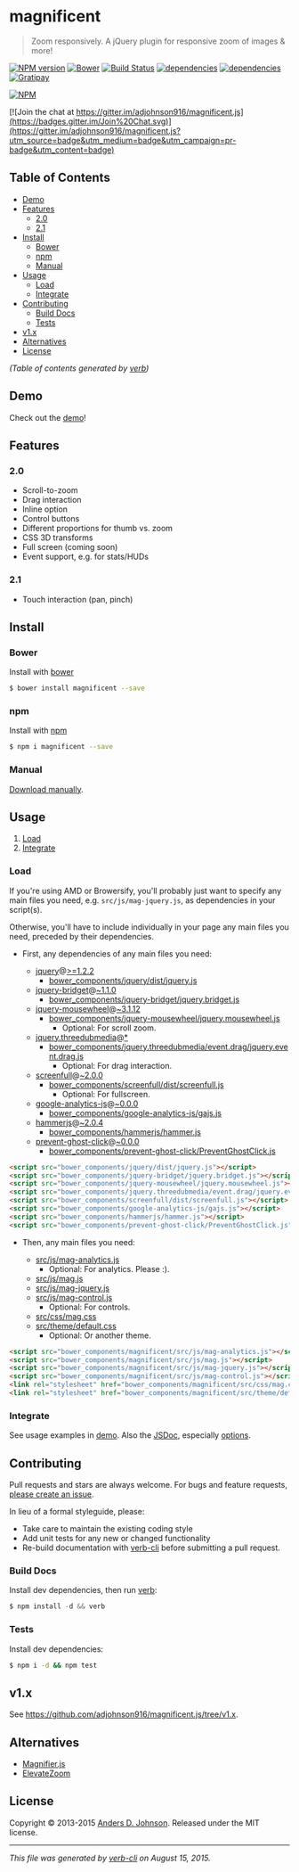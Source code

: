 # magnificent

> Zoom responsively. A jQuery plugin for responsive zoom of images & more!

[![NPM version](https://badge.fury.io/js/magnificent.svg)](http://badge.fury.io/js/magnificent)
[![Bower](https://img.shields.io/bower/v/magnificent.svg)](https://github.com/adjohnson916/magnificent.js)
 [![Build Status](https://travis-ci.org/adjohnson916/magnificent.js.svg)](https://travis-ci.org/adjohnson916/magnificent.js) 
[![dependencies](https://david-dm.org/adjohnson916/magnificent.js.svg)](https://david-dm.org/adjohnson916/magnificent.js)
[![dependencies](https://david-dm.org/adjohnson916/magnificent.js/dev-status.svg)](https://david-dm.org/adjohnson916/magnificent.js#info=devDependencies)
[![Gratipay](https://img.shields.io/gratipay/adjohnson916.svg)](https://gratipay.com/adjohnson916/)

[![NPM](https://nodei.co/npm/magnificent.png)](https://nodei.co/npm/magnificent/)


[![Join the chat at https://gitter.im/adjohnson916/magnificent.js](https://badges.gitter.im/Join%20Chat.svg)](https://gitter.im/adjohnson916/magnificent.js?utm_source=badge&utm_medium=badge&utm_campaign=pr-badge&utm_content=badge)

## Table of Contents

<!-- toc -->

- [Demo](#demo)
- [Features](#features)
  * [2.0](#20)
  * [2.1](#21)
- [Install](#install)
  * [Bower](#bower)
  * [npm](#npm)
  * [Manual](#manual)
- [Usage](#usage)
  * [Load](#load)
  * [Integrate](#integrate)
- [Contributing](#contributing)
  * [Build Docs](#build-docs)
  * [Tests](#tests)
- [v1.x](#v1x)
- [Alternatives](#alternatives)
- [License](#license)

_(Table of contents generated by [verb])_

<!-- tocstop -->

## Demo

Check out the [demo][mag-demo]!

## Features

### 2.0

* Scroll-to-zoom
* Drag interaction
* Inline option
* Control buttons
* Different proportions for thumb vs. zoom
* CSS 3D transforms
* Full screen (coming soon)
* Event support, e.g. for stats/HUDs

### 2.1

* Touch interaction (pan, pinch)


## Install

### Bower

Install with [bower](http://bower.io/)

```sh
$ bower install magnificent --save
```

### npm

Install with [npm](https://www.npmjs.com/)

```sh
$ npm i magnificent --save
```

### Manual

[Download manually](https://github.com/adjohnson916/magnificent.js/releases).


## Usage

1. [Load](#load)
2. [Integrate](#integrate)

### Load

If you're using AMD or Browersify, you'll probably just want to specify any main files you need, e.g. `src/js/mag-jquery.js`, as dependencies in your script(s).

Otherwise, you'll have to include individually in your page any main files you need, preceded by their dependencies.

* First, any dependencies of any main files you need:

  * [jquery](https://github.com/jquery/jquery)@[>=1.2.2](https://github.com/jquery/jquery/tree/2.1.4)
    * [bower_components/jquery/dist/jquery.js](https://raw.githubusercontent.com/jquery/jquery/2.1.4/dist/jquery.js)
  * [jquery-bridget](https://github.com/desandro/jquery-bridget)@[~1.1.0](https://github.com/desandro/jquery-bridget/tree/v1.1.0)
    * [bower_components/jquery-bridget/jquery.bridget.js](https://raw.githubusercontent.com/desandro/jquery-bridget/v1.1.0/jquery.bridget.js)
  * [jquery-mousewheel](https://github.com/jquery/jquery-mousewheel)@[~3.1.12](https://github.com/jquery/jquery-mousewheel/tree/3.1.13)
    * [bower_components/jquery-mousewheel/jquery.mousewheel.js](https://raw.githubusercontent.com/jquery/jquery-mousewheel/3.1.13/./jquery.mousewheel.js)
      * Optional: For scroll zoom.
  * [jquery.threedubmedia](https://github.com/threedubmedia/jquery.threedubmedia)@[*](https://github.com/threedubmedia/jquery.threedubmedia/tree/master)
    * [bower_components/jquery.threedubmedia/event.drag/jquery.event.drag.js](https://raw.githubusercontent.com/threedubmedia/jquery.threedubmedia/master/event.drag/jquery.event.drag.js)
      * Optional: For drag interaction.
  * [screenfull](https://github.com/sindresorhus/screenfull.js)@[~2.0.0](https://github.com/sindresorhus/screenfull.js/tree/v2.0.0)
    * [bower_components/screenfull/dist/screenfull.js](https://raw.githubusercontent.com/sindresorhus/screenfull.js/v2.0.0/dist/screenfull.js)
      * Optional: For fullscreen.
  * [google-analytics-js](https://github.com/adjohnson916/google-analytics-js)@[~0.0.0](https://github.com/adjohnson916/google-analytics-js/tree/0.0.0)
    * [bower_components/google-analytics-js/gajs.js](https://raw.githubusercontent.com/adjohnson916/google-analytics-js/0.0.0/gajs.js)
  * [hammerjs](https://github.com/EightMedia/hammer.js)@[~2.0.4](https://github.com/EightMedia/hammer.js/tree/2.0.4)
    * [bower_components/hammerjs/hammer.js](https://raw.githubusercontent.com/EightMedia/hammer.js/2.0.4/hammer.js)
  * [prevent-ghost-click](https://github.com/adjohnson916/prevent-ghost-click.js)@[~0.0.0](https://github.com/adjohnson916/prevent-ghost-click.js/tree/v0.0.0)
    * [bower_components/prevent-ghost-click/PreventGhostClick.js](https://raw.githubusercontent.com/adjohnson916/prevent-ghost-click.js/v0.0.0/PreventGhostClick.js)


```html
<script src="bower_components/jquery/dist/jquery.js"></script>
<script src="bower_components/jquery-bridget/jquery.bridget.js"></script>
<script src="bower_components/jquery-mousewheel/jquery.mousewheel.js"></script>
<script src="bower_components/jquery.threedubmedia/event.drag/jquery.event.drag.js"></script>
<script src="bower_components/screenfull/dist/screenfull.js"></script>
<script src="bower_components/google-analytics-js/gajs.js"></script>
<script src="bower_components/hammerjs/hammer.js"></script>
<script src="bower_components/prevent-ghost-click/PreventGhostClick.js"></script>
```


* Then, any main files you need:

  * [src/js/mag-analytics.js](src/js/mag-analytics.js)
    * Optional: For analytics. Please :).
  * [src/js/mag.js](src/js/mag.js)
  * [src/js/mag-jquery.js](src/js/mag-jquery.js)
  * [src/js/mag-control.js](src/js/mag-control.js)
    * Optional: For controls.
  * [src/css/mag.css](src/css/mag.css)
  * [src/theme/default.css](src/theme/default.css)
    * Optional: Or another theme.


```html
<script src="bower_components/magnificent/src/js/mag-analytics.js"></script>
<script src="bower_components/magnificent/src/js/mag.js"></script>
<script src="bower_components/magnificent/src/js/mag-jquery.js"></script>
<script src="bower_components/magnificent/src/js/mag-control.js"></script>
<link rel="stylesheet" href="bower_components/magnificent/src/css/mag.css" />
<link rel="stylesheet" href="bower_components/magnificent/src/theme/default.css" />
```



### Integrate

See usage examples in [demo][mag-demo].
Also the [JSDoc][mag-jsdoc], especially [options][mag-jsdoc-opts].


## Contributing

Pull requests and stars are always welcome. For bugs and feature requests, [please create an issue](https://github.com/adjohnson916/magnificent.js/issues/new).


In lieu of a formal styleguide, please:
 - Take care to maintain the existing coding style
 - Add unit tests for any new or changed functionality
 - Re-build documentation with [verb-cli](https://github.com/assemble/verb-cli) before submitting a pull request.


### Build Docs

Install dev dependencies, then run [verb]:

```js
$ npm install -d && verb
```

[verb]: https://github.com/verbose/verb

### Tests

Install dev dependencies:

```sh
$ npm i -d && npm test
```

## v1.x

See https://github.com/adjohnson916/magnificent.js/tree/v1.x.

## Alternatives

* [Magnifier.js]
* [ElevateZoom]

## License
Copyright © 2013-2015 [Anders D. Johnson](https://github.com/adjohnson916).
Released under the MIT license.


***

_This file was generated by [verb-cli](https://github.com/assemble/verb-cli) on August 15, 2015._

[mag-demo]: http://adjohnson916.github.io/magnificent.js/examples/demo/
[mag-jsdoc]: http://adjohnson916.github.io/magnificent.js/docs/jsdoc/
[mag-jsdoc-opts]: http://adjohnson916.github.io/magnificent.js/docs/jsdoc/global.html#MagnificentOptions
[bower]: http://bower.io/
[Magnifier.js]: http://mark-rolich.github.io/Magnifier.js/
[ElevateZoom]: http://www.elevateweb.co.uk/image-zoom